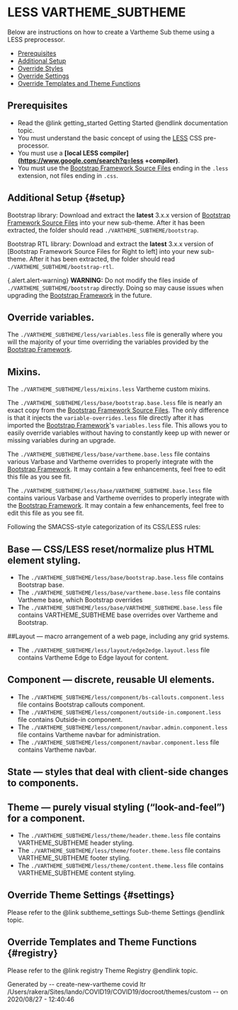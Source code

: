 <!-- @file Instructions for subtheming using the LESS Vartheme Subtheme. -->
<!-- @defgroup subtheme_less -->
<!-- @ingroup subtheme -->
# LESS VARTHEME_SUBTHEME

Below are instructions on how to create a Vartheme Sub theme using a LESS
preprocessor.

- [Prerequisites](#prerequisites)
- [Additional Setup](#setup)
- [Override Styles](#styles)
- [Override Settings](#settings)
- [Override Templates and Theme Functions](#registry)

## Prerequisites
- Read the @link getting_started Getting Started @endlink documentation topic.
- You must understand the basic concept of using the [LESS] CSS pre-processor.
- You must use a **[local LESS compiler](https://www.google.com/search?q=less
  +compiler)**.
- You must use the [Bootstrap Framework Source Files] ending in the `.less`
  extension, not files ending in `.css`.

## Additional Setup {#setup}
Bootstrap library: Download and extract the **latest** 3.x.x version of
[Bootstrap Framework Source Files] into your new sub-theme. After it has been
extracted, the folder should read `./VARTHEME_SUBTHEME/bootstrap`.

Bootstrap RTL library: Download and extract the **latest** 3.x.x version of
[Bootstrap Framework Source Files for Right to left] into your new sub-theme.
After it has been extracted, the folder should read
`./VARTHEME_SUBTHEME/bootstrap-rtl`.

{.alert.alert-warning} **WARNING:** Do not modify the files inside of
`./VARTHEME_SUBTHEME/bootstrap` directly. Doing so may cause issues when 
upgrading the [Bootstrap Framework] in the future.

## Override variables.
The `./VARTHEME_SUBTHEME/less/variables.less` file is generally 
where you will the majority of your time overriding the variables provided by
the [Bootstrap Framework].

## Mixins.
The `./VARTHEME_SUBTHEME/less/mixins.less` Vartheme custom mixins.

The `./VARTHEME_SUBTHEME/less/base/bootstrap.base.less` file is nearly an exact
copy from the [Bootstrap Framework Source Files]. The only difference is that it 
injects the `variable-overrides.less` file directly after it has imported the
[Bootstrap Framework]'s `variables.less` file. This allows you to easily 
override variables without having to constantly keep up with newer or missing
variables during an upgrade.

The `./VARTHEME_SUBTHEME/less/base/vartheme.base.less` file contains various
Varbase and Vartheme overrides to properly integrate with the 
[Bootstrap Framework]. It may contain a few enhancements, feel free to edit
this file as you see fit.

The `./VARTHEME_SUBTHEME/less/base/VARTHEME_SUBTHEME.base.less` file contains
 various Varbase and Vartheme
overrides to properly integrate with the [Bootstrap Framework]. It may contain
a few enhancements, feel free to edit this file as you see fit.

Following the SMACSS-style categorization of its CSS/LESS rules:

## Base — CSS/LESS reset/normalize plus HTML element styling.
* The `./VARTHEME_SUBTHEME/less/base/bootstrap.base.less` file contains
  Bootstrap base.
* The `./VARTHEME_SUBTHEME/less/base/vartheme.base.less` file contains
  Vartheme base, which Bootstrap overrides
* The `./VARTHEME_SUBTHEME/less/base/VARTHEME_SUBTHEME.base.less` file contains
  VARTHEME_SUBTHEME base overrides over Vartheme and Bootstrap.

##Layout — macro arrangement of a web page, including any grid systems.
* The `./VARTHEME_SUBTHEME/less/layout/edge2edge.layout.less` file contains
  Vartheme Edge to Edge layout for content.

## Component — discrete, reusable UI elements.
* The `./VARTHEME_SUBTHEME/less/component/bs-callouts.component.less` file
  contains Bootstrap callouts component.
* The `./VARTHEME_SUBTHEME/less/component/outside-in.component.less` file
  contains Outside-in component.
* The `./VARTHEME_SUBTHEME/less/component/navbar.admin.component.less` file
  contains Vartheme navbar for administration.
* The `./VARTHEME_SUBTHEME/less/component/navbar.component.less` file contains
  Vartheme navbar.

## State — styles that deal with client-side changes to components.

## Theme — purely visual styling (“look-and-feel”) for a component.
* The `./VARTHEME_SUBTHEME/less/theme/header.theme.less` file contains
  VARTHEME_SUBTHEME header styling.
* The `./VARTHEME_SUBTHEME/less/theme/footer.theme.less` file contains
  VARTHEME_SUBTHEME footer styling.
* The `./VARTHEME_SUBTHEME/less/theme/content.theme.less` file contains
  VARTHEME_SUBTHEME content styling.


## Override Theme Settings {#settings}
Please refer to the @link subtheme_settings Sub-theme Settings @endlink topic.

## Override Templates and Theme Functions {#registry}
Please refer to the @link registry Theme Registry @endlink topic.

[Bootstrap Framework]: http://getbootstrap.com
[Bootstrap Framework Source Files]: https://github.com/twbs/bootstrap/releases
[LESS]: http://lesscss.org
 Generated by -- create-new-vartheme covid ltr /Users/rakera/Sites/lando/COVID19/COVID19/docroot/themes/custom -- on 2020/08/27 - 12:40:46
